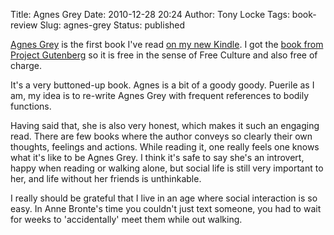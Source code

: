 Title: Agnes Grey
Date: 2010-12-28 20:24
Author: Tony Locke
Tags: book-review
Slug: agnes-grey
Status: published

[Agnes Grey](http://en.wikipedia.org/wiki/Agnes_Grey) is the first book I've read
[on my new Kindle]({filename}/2007/kindle-for-christmas.md). I got the [book from
Project Gutenberg](http://www.gutenberg.org/ebooks/767) so it is free in the sense of
Free Culture and also free of charge.

It's a very buttoned-up book. Agnes is a bit of a goody goody. Puerile as I am, my idea is to re-write Agnes Grey with frequent references to bodily functions.

Having said that, she is also very honest, which makes it such an engaging read. There are few books where the author conveys so clearly their own thoughts, feelings and actions. While reading it, one really feels one knows what it's like to be Agnes Grey. I think it's safe to say she's an introvert, happy when reading or walking alone, but social life is still very important to her, and life without her friends is unthinkable.

I really should be grateful that I live in an age where social interaction is so easy. In Anne Bronte's time you couldn't just text someone, you had to wait for weeks to 'accidentally' meet them while out walking.
